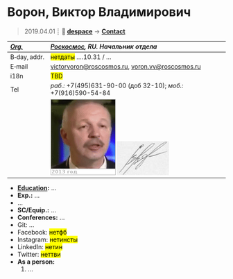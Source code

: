 # Ворон, Виктор Владимирович
> 2019.04.01 ┊ **🚀 [despace](index.md)** → **[Contact](contact.md)**

|*[Org.](contact.md)*|*[Роскосмос](03_roskosmos.md), RU. Начальник отдела*|
|:--|:--|
|B‑day, addr.| <mark>нетдаты</mark> ….10.31 / … |
|E‑mail| <victorvoron@roscosmos.ru>, <voron.vv@roscosmos.ru> |
|i18n| <mark>TBD</mark> |
|Tel|*раб.:* +7(495)631-90-00 (доб 32-10); *моб.:* +7(916)590-54-84 |
|| ![](f/contact/v/voron_001_animated.gif) [![](f/contact/v/voron_001_sign_thumb.jpg)](f/contact/v/voron_001_sign.png) |

   - **[Education](edu.md):** …
   - **Exp.:** …
   - …
   - **SC/Equip.:** …
   - **Conferences:** …
   - Git: …
   - Facebook: <mark>нетфб</mark>
   - Instagram: <mark>нетинсты</mark>
   - LinkedIn: <mark>нетин</mark>
   - Twitter: <mark>неттви</mark>
   - **As a person:**
      1. …
